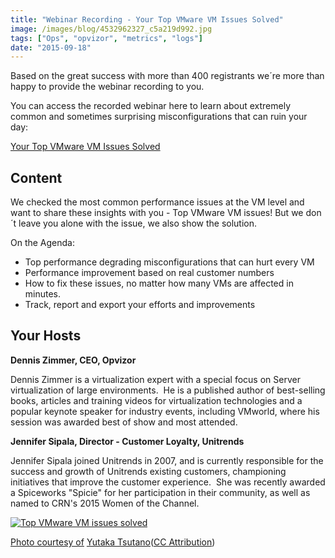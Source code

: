 ```yaml
---
title: "Webinar Recording - Your Top VMware VM Issues Solved"
image: /images/blog/4532962327_c5a219d992.jpg
tags: ["Ops", "opvizor", "metrics", "logs"]
date: "2015-09-18"
---
```


Based on the great success with more than 400 registrants we´re more than happy to provide the webinar recording to you.

You can access the recorded webinar here to learn about extremely common and sometimes surprising misconfigurations that can ruin your day: 

[Your Top VMware VM Issues Solved](http://try.opvizor.com/health-analyzer-unitrends-webinar/ "Your Top VMware VM Issues Solved")

## Content

We checked the most common performance issues at the VM level and want to share these insights with you - Top VMware VM issues! But we don´t leave you alone with the issue, we also show the solution.

On the Agenda:

- Top performance degrading misconfigurations that can hurt every VM
- Performance improvement based on real customer numbers
- How to fix these issues, no matter how many VMs are affected in minutes.
- Track, report and export your efforts and improvements

## Your Hosts

**Dennis Zimmer, CEO, Opvizor**

Dennis Zimmer is a virtualization expert with a special focus on Server virtualization of large environments.  He is a published author of best-selling books, articles and training videos for virtualization technologies and a popular keynote speaker for industry events, including VMworld, where his session was awarded best of show and most attended.

**Jennifer Sipala, Director - Customer Loyalty, Unitrends**

Jennifer Sipala joined Unitrends in 2007, and is currently responsible for the success and growth of Unitrends existing customers, championing initiatives that improve the customer experience.  She was recently awarded a Spiceworks "Spicie" for her participation in their community, as well as named to CRN's 2015 Women of the Channel.

[![Top VMware VM issues solved](/images/blog/4532962327_c5a219d992.jpg)](http://try.opvizor.com/health-analyzer-unitrends-webinar/)

[](http://try.opvizor.com/health-analyzer-unitrends-webinar/)

[Photo courtesy of](http://try.opvizor.com/health-analyzer-unitrends-webinar/) [Yutaka Tsutano](https://www.flickr.com/photos/23208360@N07/4532962327/)([CC Attribution](http://creativecommons.org/licenses/by/3.0/))
